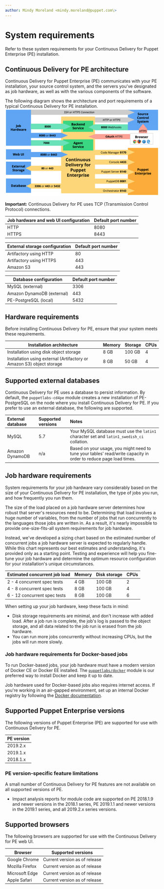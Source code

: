 ```yaml
---
author: Mindy Moreland <mindy.moreland@puppet.com\>
---
```


# System requirements

Refer to these system requirements for your Continuous Delivery for Puppet Enterprise \(PE\) installation.

## Continuous Delivery for PE architecture

Continuous Delivery for Puppet Enterprise \(PE\) communicates with your PE installation, your source control system, and the servers you've designated as job hardware, as well as with the various components of the software.

The following diagram shows the architecture and port requirements of a typical Continuous Delivery for PE installation. ![](architecture-ports.png)

**Important:** Continuous Delivery for PE uses TCP \(Transmission Control Protocol\) connections.

|Job hardware and web UI configuration|Default port number|
|-------------------------------------|-------------------|
|HTTP|8080|
|HTTPS|8443|

|External storage configuration|Default port number|
|------------------------------|-------------------|
|Artifactory using HTTP|80|
|Artifactory using HTTPS|443|
|Amazon S3|443|

|Database configuration|Default port number|
|----------------------|-------------------|
|MySQL \(external\)|3306|
|Amazon DynamoDB \(external\)|443|
|PE-PostgreSQL \(local\)|5432|

## Hardware requirements

Before installing Continuous Delivery for PE, ensure that your system meets these requirements.

|Installation architecture|Memory|Storage|CPUs|
|-------------------------|------|-------|----|
|Installation using disk object storage|8 GB|100 GB|4|
|Installation using external \(Artifactory or Amazon S3\) object storage|8 GB|50 GB|4|

## Supported external databases

Continuous Delivery for PE uses a database to persist information. By default, the `puppetlabs-cd4pe` module creates a new installation of PE-PostgreSQL on the node where you install Continuous Delivery for PE. If you prefer to use an external database, the following are supported.

|External database|Supported versions|Notes|
|:----------------|:-----------------|:----|
|MySQL|5.7|Your MySQL database must use the `latin1` character set and `latin1_swedish_ci` collation.|
|Amazon DynamoDB|n/a|Based on your usage, you might need to tune your tables' read/write capacity in order to reduce page load times.|

## Job hardware requirements

System requirements for your job hardware vary considerably based on the size of your Continuous Delivery for PE installation, the type of jobs you run, and how frequently you run them.

The size of the load placed on a job hardware server determines how robust that server's resources need to be. Determining that load involves a huge number of variables, from the number of jobs that run concurrently to the languages those jobs are written in. As a result, it's nearly impossible to provide one-size-fits-all system requirements for job hardware.

Instead, we've developed a sizing chart based on the estimated number of concurrent jobs a job hardware server is expected to regularly handle. While this chart represents our best estimates and understanding, it's provided only as a starting point. Testing and experience will help you fine-tune your job hardware and determine the optimum resource configuration for your installation's unique circumstances.

|Estimated concurrent job load|Memory|Disk storage|CPUs|
|-----------------------------|------|------------|----|
|2 - 4 concurrent spec tests|4 GB|100 GB|2|
|4 - 8 concurrent spec tests|8 GB|100 GB|4|
|6 - 12 concurrent spec tests|8 GB|100 GB|6|

When setting up your job hardware, keep these facts in mind:

-   Disk storage requirements are minimal, and don't increase with added load. After a job run is complete, the job's log is passed to the object storage, and all data related to the job run is erased from the job hardware.
-   You can run more jobs concurrently without increasing CPUs, but the jobs will run more slowly.

### Job hardware requirements for Docker-based jobs

To run Docker-based jobs, your job hardware must have a modern version of Docker CE or Docker EE installed. The [`puppetlabs/docker`](https://forge.puppet.com/puppetlabs/docker) module is our preferred way to install Docker and keep it up to date.

Job hardware used for Docker-based jobs also requires internet access. If you're working in an air-gapped environment, set up an internal Docker registry by following the [Docker documentation](https://docs.docker.com/registry/deploying/#considerations-for-air-gapped-registries).

## Supported Puppet Enterprise versions

The following versions of Puppet Enterprise \(PE\) are supported for use with Continuous Delivery for PE.

|PE version|
|----------|
|2019.2.x|
|2019.1.x|
|2018.1.x|

### PE version-specific feature limitations

A small number of Continuous Delivery for PE features are not available on all supported versions of PE.

-   Impact analysis reports for module code are supported on PE 2018.1.9 and newer versions in the 2018.1 series, PE 2019.1.1 and newer versions in the 2019.1 series, and all 2019.2.x series versions.

## Supported browsers

The following browsers are supported for use with the Continuous Delivery for PE web UI.

|Browser|Supported versions|
|-------|------------------|
|Google Chrome|Current version as of release|
|Mozilla Firefox|Current version as of release|
|Microsoft Edge|Current version as of release|
|Apple Safari|Current version as of release|

